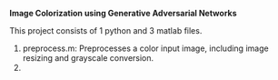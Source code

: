 <strong>Image Colorization using Generative Adversarial Networks</strong>

This project consists of 1 python and 3 matlab files.
1) preprocess.m: Preprocesses a color input image, including image resizing and grayscale conversion.
2) 
